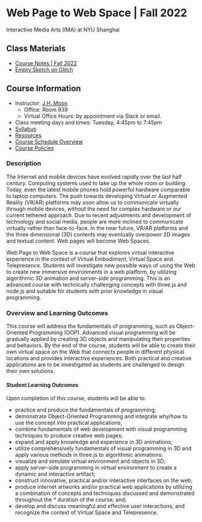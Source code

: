 # Web Page to Web Space | Fall 2022
Interactive Media Arts (IMA) at NYU Shanghai

## Class Materials
* [Course Notes | Fall 2022](https://docs.google.com/document/d/1mAqIojIBLyn1ed2fJGiWs4Quk06dHAdGjWT2MsrFqJY/edit?usp=sharing)
* [Empty Sketch on Glitch](https://glitch.com/edit/#!/empty-project-for-wp2ws)

## Course Information
* Instructor: [J.H. Moon](jh.moon@nyu.edu)
  * Office: Room 939
  * Virtual Office Hours: by appointment via Slack or email.
* Class meeting days and times: Tuesday, 4:45pm to 7:45pm 
* [Syllabus](https://docs.google.com/document/d/1aO1bNgq0Xg5SQiOmUah2sFjVNthPElr26UNB4JbkXr4/edit?usp=sharing)
* [Resources](https://docs.google.com/document/d/1aO1bNgq0Xg5SQiOmUah2sFjVNthPElr26UNB4JbkXr4/edit#bookmark=id.7hn1xbffa92p)
* [Course Schedule Overview](https://docs.google.com/document/d/1aO1bNgq0Xg5SQiOmUah2sFjVNthPElr26UNB4JbkXr4/edit#bookmark=id.y6mbbsoi6t21)
* [Course Policies](https://docs.google.com/document/d/1aO1bNgq0Xg5SQiOmUah2sFjVNthPElr26UNB4JbkXr4/edit#bookmark=id.azhyd49tdw8p)

### Description
The Internet and mobile devices have evolved rapidly over the last half century. Computing systems used to take up the whole room or building. Today, even the latest mobile phones hold powerful hardware comparable to laptop computers. The push towards developing Virtual or Augmented Reality (VR/AR) platforms may soon allow us to communicate virtually through mobile devices, without the need for complex hardware or our current tethered approach. Due to recent adjustments and development of technology and social media, people are more inclined to communicate virtually rather than face-to-face. In the near future, VR/AR platforms and the three dimensional (3D) contents may eventually overpower 2D images and textual content. Web pages will become Web Spaces. 

Web Page to Web Space is a course that explores virtual interactive experience in the context of Virtual Embodiment, Virtual Space and Telepresence. Students will investigate new possible ways of using the Web to create new immersive environments in a web platform, by utilizing algorithmic 3D animation and server-side programming. This is an advanced course with technically challenging concepts with three.js and node.js and suitable for students with prior knowledge in visual programming.

 
### Overview and Learning Outcomes
This course will address the fundamentals of programming, such as Object-Oriented Programming (OOP). Advanced visual programming will be gradually applied by creating 3D objects and manipulating their properties and behaviors. By the end of the course, students will be able to create their own virtual space on the Web that connects people in different physical locations and provides interactive experiences. Both practical and creative applications are to be investigated as students are challenged to design their own solutions.
 
#### Student Learning Outcomes
Upon completion of this course, students will be able to:
* practice and produce the fundamentals of programming;
* demonstrate Object-Oriented Programming and integrate why/how to use the concept into practical applications;
* combine fundamentals of web development with visual programming techniques to produce creative web pages;
* expand and apply knowledge and experience in 3D animations;
* utilize comprehensively fundamentals of visual programming in 3D and apply various methods in three.js to algorithmic animations;
* visualize and simulate virtual environment and objects in 3D;
* apply server-side programming in virtual environment to create a dynamic and interactive artifact;
* construct innovative, practical and/or interactive interfaces on the web;
* produce internet artworks and/or practical web applications by utilizing a combination of concepts and techniques discussed and demonstrated throughout the * duration of the course, and;
* develop and discuss meaningful and effective user interactions, and recognize the context of Virtual Space and Telepresence.
